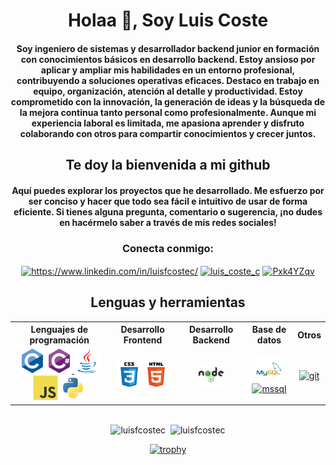 <h1 align="center">Holaa 👋, Soy Luis Coste</h1>
<h4 align="center">Soy ingeniero de sistemas y desarrollador backend junior en formación con conocimientos básicos en desarrollo backend. Estoy ansioso por aplicar y ampliar mis habilidades en un entorno profesional, contribuyendo a soluciones operativas eficaces.
Destaco en trabajo en equipo, organización, atención al detalle y productividad. Estoy comprometido con la innovación, la generación de ideas y la búsqueda de la mejora continua tanto personal como profesionalmente.
Aunque mi experiencia laboral es limitada, me apasiona aprender y disfruto colaborando con otros para compartir conocimientos y crecer juntos.</h4>
<h2 align="center">Te doy la bienvenida a mi github</h2>
<h4 align="center">Aquí puedes explorar los proyectos que he desarrollado. Me esfuerzo por ser conciso y hacer que todo sea fácil e intuitivo de usar de forma eficiente. Si tienes alguna pregunta, comentario o sugerencia, ¡no dudes en hacérmelo saber a través de mis redes sociales!</h4>

<h3 align="center">Conecta conmigo:</h3>
<p align="center">
<a href="https://www.linkedin.com/in/luisfcostec/" target="blank"><img align="center" src="https://raw.githubusercontent.com/rahuldkjain/github-profile-readme-generator/master/src/images/icons/Social/linked-in-alt.svg" alt="https://www.linkedin.com/in/luisfcostec/" height="30" width="40" /></a>
<a href="https://instagram.com/luis_coste_c" target="blank"><img align="center" src="https://raw.githubusercontent.com/rahuldkjain/github-profile-readme-generator/master/src/images/icons/Social/instagram.svg" alt="luis_coste_c" height="30" width="40" /></a>
<a href="https://discord.gg/Pxk4YZqv" target="blank"><img align="center" src="https://raw.githubusercontent.com/rahuldkjain/github-profile-readme-generator/master/src/images/icons/Social/discord.svg" alt="Pxk4YZqv" height="30" width="40" /></a>
</p>

<h2 align="center">Lenguas y herramientas</h2>

<div align="center">

<table>
  <tr align="center">
    <th>Lenguajes de programación</th>
    <th>Desarrollo Frontend</th>
    <th>Desarrollo Backend</th>
    <th>Base de datos</th>
    <th>Otros</th>
  </tr>
  <tr align="center">
    <td>
      <a href="https://www.cprogramming.com/" target="_blank" rel="noreferrer"><img src="https://raw.githubusercontent.com/devicons/devicon/master/icons/c/c-original.svg" alt="c" width="40" height="40"/></a>
      <a href="https://www.w3schools.com/cs/" target="_blank" rel="noreferrer"> <img src="https://raw.githubusercontent.com/devicons/devicon/master/icons/csharp/csharp-original.svg" alt="csharp" width="40" height="40"/> </a>
      <a href="https://www.java.com" target="_blank" rel="noreferrer"><img src="https://raw.githubusercontent.com/devicons/devicon/master/icons/java/java-original.svg" alt="java" width="40" height="40"/></a>
      <a href="https://developer.mozilla.org/en-US/docs/Web/JavaScript" target="_blank" rel="noreferrer"><img src="https://raw.githubusercontent.com/devicons/devicon/master/icons/javascript/javascript-original.svg" alt="javascript" width="40" height="40"/></a>
      <a href="https://www.python.org" target="_blank" rel="noreferrer"><img src="https://raw.githubusercontent.com/devicons/devicon/master/icons/python/python-original.svg" alt="python" width="40" height="40"/></a>
    </td>
    <td>
      <a href="https://www.w3schools.com/css/" target="_blank" rel="noreferrer"><img src="https://raw.githubusercontent.com/devicons/devicon/master/icons/css3/css3-original-wordmark.svg" alt="css3" width="40" height="40"/></a>
      <a href="https://www.w3.org/html/" target="_blank" rel="noreferrer"><img src="https://raw.githubusercontent.com/devicons/devicon/master/icons/html5/html5-original-wordmark.svg" alt="html5" width="40" height="40"/></a>
    </td>
    <td>
      <a href="https://nodejs.org" target="_blank" rel="noreferrer"><img src="https://raw.githubusercontent.com/devicons/devicon/master/icons/nodejs/nodejs-original-wordmark.svg" alt="nodejs" width="40" height="40"/></a>
    </td>
    <td>
      <a href="https://www.mysql.com/" target="_blank" rel="noreferrer"><img src="https://raw.githubusercontent.com/devicons/devicon/master/icons/mysql/mysql-original-wordmark.svg" alt="mysql" width="40" height="40"/></a>
      <a href="https://www.microsoft.com/en-us/sql-server" target="_blank" rel="noreferrer"><img src="https://www.svgrepo.com/show/303229/microsoft-sql-server-logo.svg" alt="mssql" width="40" height="40"/></a>
    </td>
    <td>
      <a href="https://git-scm.com/" target="_blank" rel="noreferrer"><img src="https://www.vectorlogo.zone/logos/git-scm/git-scm-icon.svg" alt="git" width="40" height="40"/></a>
    </td>
  </tr>
</table>

</div>

<h2></h2>

<div align="center">

  <img align="center" src="https://github-readme-stats.vercel.app/api/top-langs?username=luisfcostec&show_icons=true&locale=en&layout=compact" alt="luisfcostec" />
  &nbsp;<img align="center" src="https://github-readme-stats.vercel.app/api?username=luisfcostec&show_icons=true&locale=en" alt="luisfcostec" />
  
  [![trophy](https://github-profile-trophy.vercel.app/?username=luisfcostec&theme=flat)](https://github.com/ryo-ma/github-profile-trophy)

</div>
